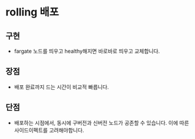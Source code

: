 # rolling 배포

## 구현

- fargate 노드를 띄우고 healthy해지면 바로바로 띄우고 교체합니다.

## 장점

- 배포 완료까지 드는 시간이 비교적 빠릅니다.

## 단점

- 배포하는 시점에서, 동시에 구버전과 신버전 노드가 공존할 수 있습니다. 이에 따른 사이드이펙트를 고려해야합니다.
